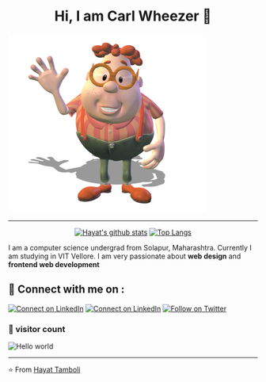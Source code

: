<h1 align="center" > Hi, I am Carl Wheezer 👋</h1>

![hello world](https://github.com/AaronWheezer/aaronwheezer/blob/main/Carl.png)

<hr/>

<div align="center">


[![Hayat's github stats](https://github-readme-stats.vercel.app/api?username=hayat-tamboli&show_icons=true&title_color=2257EA&icon_color=2257EA&bg_color=f7f7f7)](https://github.com/anuraghazra/github-readme-stats)
[![Top Langs](https://github-readme-stats.vercel.app/api/top-langs/?username=hayat-tamboli&title_color=2257EA&bg_color=f7f7f7&hide=html,css)](https://github.com/anuraghazra/github-readme-stats)

</div>


I am a computer science undergrad from Solapur, Maharashtra. Currently I am studying in VIT Vellore. I am very passionate about __web design__ and __frontend web development__

## 🔗 Connect with me on :

[![Connect on LinkedIn](https://img.shields.io/badge/--website?label=My%20Website&logo=awesome-lists&style=social&logoColor=2257ea)](https://hayattamboli.vercel.app/)
[![Connect on LinkedIn](https://img.shields.io/badge/--linkedin?label=LinkedIn&logo=LinkedIn&style=social)](https://www.linkedin.com/in/hayat-tamboli/)
[![Follow on Twitter](https://img.shields.io/badge/--twitter?label=Twitter&logo=Twitter&style=social)](https://twitter.com/HayatTamboli)

### 👀 visitor count

<img src="https://profile-counter.glitch.me/hayat-tamboli/count.svg" alt="Hello world" />

<hr />


⭐ From [Hayat Tamboli](https://github.com/hayat-tamboli)
